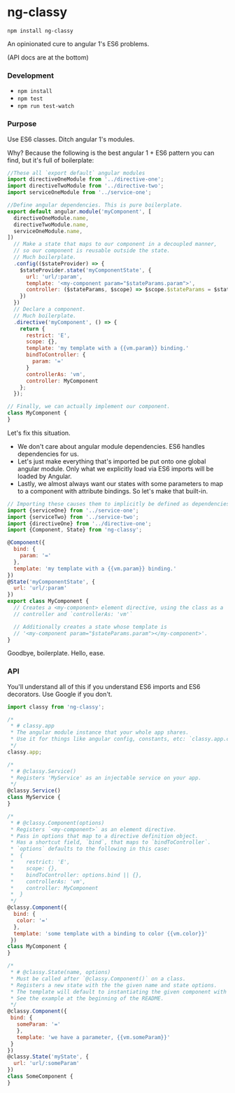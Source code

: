 # ng-classy

```
npm install ng-classy
```

An opinionated cure to angular 1's ES6 problems.

(API docs are at the bottom)

### Development

- `npm install`
- `npm test`
- `npm run test-watch`

### Purpose

Use ES6 classes. Ditch angular 1's modules.

Why? Because the following is the best angular 1 + ES6 pattern you can find, but it's full of boilerplate:

```js
//These all `export default` angular modules
import directiveOneModule from '../directive-one';
import directiveTwoModule from '../directive-two';
import serviceOneModule from '../service-one';

//Define angular dependencies. This is pure boilerplate.
export default angular.module('myComponent', [
  directiveOneModule.name,
  directiveTwoModule.name,
  serviceOneModule.name,
])
  // Make a state that maps to our component in a decoupled manner, 
  // so our component is reusable outside the state.
  // Much boilerplate.
  .config(($stateProvider) => {
    $stateProvider.state('myComponentState', {
      url: 'url/:param',
      template: '<my-component param="$stateParams.param">',
      controller: ($stateParams, $scope) => $scope.$stateParams = $stateParams
    })
  })
  // Declare a component.
  // Much boilerplate.
  .directive('myComponent', () => {
    return {
      restrict: 'E',
      scope: {},
      template: 'my template with a {{vm.param}} binding.'
      bindToController: {
        param: '='
      }
      controllerAs: 'vm',
      controller: MyComponent
    };
  });

// Finally, we can actually implement our component.
class MyComponent {
}
```

Let's fix this situation. 

- We don't care about angular module dependencies. ES6 handles dependencies for us.
- Let's just make everything that's imported be put onto one global angular module.  Only what we explicitly load via ES6 imports will be loaded by Angular.
- Lastly, we almost always want our states with some parameters to map to a component with attribute bindings. So let's make that built-in.

```js
// Importing these causes them to implicitly be defined as dependencies on our angular module.
import {serviceOne} from '../service-one';
import {serviceTwo} from '../service-two';
import {directiveOne} from '../directive-one';
import {Component, State} from 'ng-classy';

@Component({
  bind: {
    param: '='
  },
  template: 'my template with a {{vm.param}} binding.'
})
@State('myComponentState', {
  url: 'url/:param'
})
export class MyComponent {
  // Creates a <my-component> element directive, using the class as a 
  // controller and `controllerAs: 'vm'`

  // Additionally creates a state whose template is 
  // '<my-component param="$stateParams.param"></my-component>'.
}
```

Goodbye, boilerplate. Hello, ease.


### API

You'll understand all of this if you understand ES6 imports and ES6 decorators. Use Google if you don't.

```js
import classy from 'ng-classy';

/*
 * # classy.app
 * The angular module instance that your whole app shares.
 * Use it for things like angular config, constants, etc: `classy.app.config(() => {})`
 */
classy.app;

/*
 * # @classy.Service()
 * Registers 'MyService' as an injectable service on your app.
 */
@classy.Service()
class MyService {
}

/*
 * # @classy.Component(options)
 * Registers `<my-component>` as an element directive.
 * Pass in options that map to a directive definition object.
 * Has a shortcut field, `bind`, that maps to `bindToController`.
 * `options` defaults to the following in this case:
 *  {
 *    restrict: 'E',
 *    scope: {},
 *    bindToController: options.bind || {},
 *    controllerAs: 'vm',
 *    controller: MyComponent
 *  }
 */
@classy.Component({
  bind: {
   color: '='
  },
  template: 'some template with a binding to color {{vm.color}}' 
 })
class MyComponent {
}

/*
 * # @classy.State(name, options)
 * Must be called after `@classy.Component()` on a class.
 * Registers a new state with the the given name and state options.
 * The template will default to instantiating the given component with the url parameters as attributes.
 * See the example at the beginning of the README.
 */
@classy.Component({
 bind: {
   someParam: '='
   },
   template: 'we have a parameter, {{vm.someParam}}'
 }
})
@classy.State('myState', {
  url: 'url/:someParam'
})
class SomeComponent {
}
```
